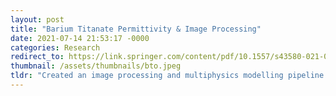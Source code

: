 ```yaml
---
layout: post
title: "Barium Titanate Permittivity & Image Processing"
date: 2021-07-14 21:53:17 -0000
categories: Research
redirect_to: https://link.springer.com/content/pdf/10.1557/s43580-021-00095-0.pdf
thumbnail: /assets/thumbnails/bto.jpeg
tldr: "Created an image processing and multiphysics modelling pipeline for TEM images of BTO nanoparticles - presented at MRS Spring '21"
---
```

